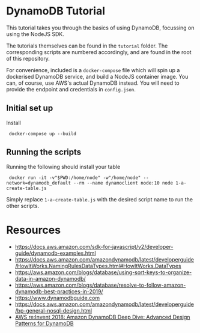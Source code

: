 # DynamoDB Tutorial

This tutorial takes you through the basics of using DynamoDB, focussing on using the NodeJS SDK.

The tutorials themselves can be found in the `tutorial` folder. The corresponding scripts are numbered accordingly, and are found in the root of this repository.

For convenience, included is a `docker-compose` file which will spin up a dockerised DynamoDB service, and build a NodeJS container image. You can, of course, use AWS's actual DynamoDB instead. You will need to provide the endpoint and credentials in `config.json`.

## Initial set up

Install

     docker-compose up --build


## Running the scripts

Running the following should install your table

     docker run -it -v"$PWD:/home/node" -w"/home/node" --network=dynamodb_default --rm --name dynamoclient node:10 node 1-a-create-table.js

Simply replace `1-a-create-table.js` with the desired script name to run the other scripts.

# Resources

 - https://docs.aws.amazon.com/sdk-for-javascript/v2/developer-guide/dynamodb-examples.html
 - https://docs.aws.amazon.com/amazondynamodb/latest/developerguide/HowItWorks.NamingRulesDataTypes.html#HowItWorks.DataTypes
 - https://aws.amazon.com/blogs/database/using-sort-keys-to-organize-data-in-amazon-dynamodb/
 - https://aws.amazon.com/blogs/database/resolve-to-follow-amazon-dynamodb-best-practices-in-2019/
 - https://www.dynamodbguide.com
 - https://docs.aws.amazon.com/amazondynamodb/latest/developerguide/bp-general-nosql-design.html
 - [AWS re:Invent 2018: Amazon DynamoDB Deep Dive: Advanced Design Patterns for DynamoDB ](https://www.youtube.com/watch?v=HaEPXoXVf2k)